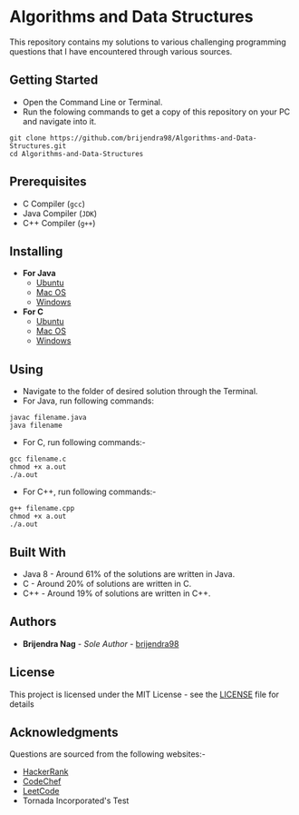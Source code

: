 # Algorithms and Data Structures  

This repository contains my solutions to various challenging programming questions that I have encountered through various sources.

## Getting Started

- Open the Command Line or Terminal.
- Run the folowing commands to get a copy of this repository on your PC and navigate into it.
```
git clone https://github.com/brijendra98/Algorithms-and-Data-Structures.git
cd Algorithms-and-Data-Structures
```

## Prerequisites

- C Compiler (`gcc`)
- Java Compiler (`JDK`)
- C++ Compiler (`g++`)

## Installing

- **For Java**
  - [Ubuntu](https://askubuntu.com/questions/48468/how-do-i-install-java/88058#88058)
  - [Mac OS](https://www.java.com/en/download/help/mac_install.xml)
  - [Windows](https://java.com/en/download/windows_manual.jsp)
- **For C**
  - [Ubuntu](https://askubuntu.com/questions/466651/how-do-i-use-the-latest-gcc-on-ubuntu)
  - [Mac OS](https://discussions.apple.com/thread/5250041?start=0&tstart=0)
  - [Windows](https://stackoverflow.com/questions/116368/c-compiler-for-windows)

## Using
- Navigate to the folder of desired solution through the Terminal.
- For Java, run following commands:
```
javac filename.java
java filename
```
- For C, run following commands:-
```
gcc filename.c
chmod +x a.out
./a.out
```
- For C++, run following commands:-
```
g++ filename.cpp
chmod +x a.out
./a.out
```

## Built With

- Java 8 - Around 61% of the solutions are written in Java.
- C - Around 20% of solutions are written in C.
- C++ - Around 19% of solutions are written in C++.

## Authors

- **Brijendra Nag** - *Sole Author* - [brijendra98](https://github.com/brijendra98)

## License

This project is licensed under the MIT License - see the [LICENSE](LICENSE) file for details

## Acknowledgments

Questions are sourced from the following websites:-
- [HackerRank](hackerrank.com)
- [CodeChef](codechef.com)
- [LeetCode](leetcode.com)
- Tornada Incorporated's Test
